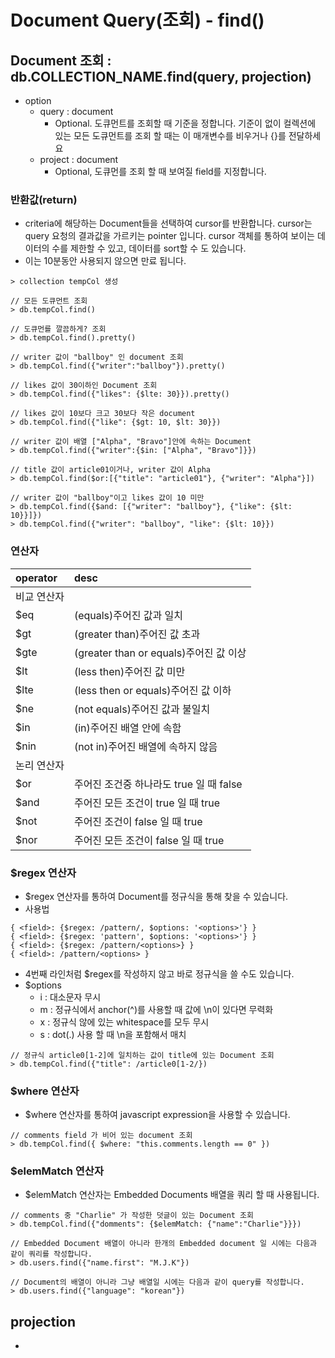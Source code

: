 # Document Query(조회) - find()
## Document 조회 : db.COLLECTION_NAME.find(query, projection)
- option
    - query : document
        - Optional. 도큐먼트를 조회할 때 기준을 정합니다. 기준이 없이 컬렉션에 있는 모든 도큐먼트를 조회 할 때는 이 매개변수를 비우거나 {}를 전달하세요
    - project : document
        - Optional, 도큐먼를 조회 할 때 보여질 field를 지정합니다.

### 반환값(return)
- criteria에 해당하는 Document들을 선택하여 cursor를 반환합니다. cursor는 query 요청의 결과값을 가르키는 pointer 입니다. cursor 객체를 통하여 보이는 데이터의 수를 제한할 수 있고, 데이터를 sort할 수 도 있습니다.
- 이는 10분동안 사용되지 않으면 만료 됩니다.

~~~
> collection tempCol 생성

// 모든 도큐먼트 조회
> db.tempCol.find()

// 도큐먼를 깔끔하게? 조회
> db.tempCol.find().pretty()

// writer 값이 "ballboy" 인 document 조회
> db.tempCol.find({"writer":"ballboy"}).pretty()

// likes 값이 30이하인 Document 조회
> db.tempCol.find({"likes": {$lte: 30}}).pretty()

// likes 값이 10보다 크고 30보다 작은 document
> db.tempCol.find({"like": {$gt: 10, $lt: 30}})

// writer 값이 배열 ["Alpha", "Bravo"]안에 속하는 Document
> db.tempCol.find({"writer":{$in: ["Alpha", "Bravo"]}})

// title 값이 article01이거나, writer 값이 Alpha
> db.tempCol.find($or:[{"title": "article01"}, {"writer": "Alpha"}])

// writer 값이 "ballboy"이고 likes 값이 10 미만
> db.tempCol.find({$and: [{"writer": "ballboy"}, {"like": {$lt: 10}}]})
> db.tempCol.find({"writer": "ballboy", "like": {$lt: 10}})
~~~

### 연산자
|operator   |desc|
|:--        |:--|
|비교 연산자    ||
|$eq        |(equals)주어진 값과 일치|
|$gt        |(greater than)주어진 값 초과|
|$gte       |(greater than or equals)주어진 값 이상|
|$lt        |(less then)주어진 값 미만|
|$lte       |(less then or equals)주어진 값 이하|
|$ne        |(not equals)주어진 값과 불일치|
|$in        |(in)주어진 배열 안에 속함|
|$nin       |(not in)주어진 배열에 속하지 않음|
|논리 연산자    ||
|$or        |주어진 조건중 하나라도 true 일 때 false|
|$and       |주어진 모든 조건이 true 일 때 true|
|$not       |주어진 조건이 false 일 때 true|
|$nor       |주어진 모든 조건이 false 일 때 true|

### $regex 연산자
- $regex 연산자를 통하여 Document를 정규식을 통해 찾을 수 있습니다.
- 사용법
~~~
{ <field>: {$regex: /pattern/, $options: '<options>'} }
{ <field>: {$regex: 'pattern', $options: '<options>'} }
{ <field>: {$regex: /pattern/<options>} }
{ <field>: /pattern/<options> }
~~~
- 4번째 라인처럼 $regex를 작성하지 않고 바로 정규식을 쓸 수도 있습니다.
- $options
    - i : 대소문자 무시
    - m : 정규식에서 anchor(^)를 사용할 때 값에 \n이 있다면 무력화
    - x : 정규식 않에 있는 whitespace를 모두 무시
    - s : dot(.) 사용 할 때 \n을 포함해서 매치

~~~
// 정규식 article0[1-2]에 일치하는 값이 title에 있는 Document 조회
> db.tempCol.find({"title": /article0[1-2/})
~~~

### $where 연산자
- $where 연산자를 통하여 javascript expression을 사용할 수 있습니다.
~~~
// comments field 가 비어 있는 document 조회
> db.tempCol.find({ $where: "this.comments.length == 0" })
~~~

### $elemMatch 연산자
- $elemMatch 연산자는 Embedded Documents 배열을 쿼리 할 때 사용됩니다.
~~~
// comments 중 "Charlie" 가 작성한 덧글이 있는 Document 조회
> db.tempCol.find({"domments": {$elemMatch: {"name":"Charlie"}}})

// Embedded Document 배열이 아니라 한개의 Embedded document 일 시에는 다음과 같이 쿼리를 작성합니다.
> db.users.find({"name.first": "M.J.K"})

// Document의 배열이 아니라 그냥 배열일 시에는 다음과 같이 query를 작성합니다.
> db.users.find({"language": "korean"})
~~~

## projection
- 